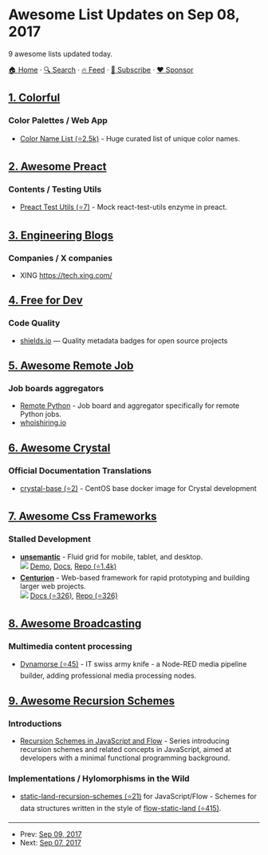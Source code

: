 # Awesome List Updates on Sep 08, 2017

9 awesome lists updated today.

[🏠 Home](/README.md) · [🔍 Search](https://www.trackawesomelist.com/search/) · [🔥 Feed](https://www.trackawesomelist.com/rss.xml) · [📮 Subscribe](https://trackawesomelist.us17.list-manage.com/subscribe?u=d2f0117aa829c83a63ec63c2f&id=36a103854c) · [❤️  Sponsor](https://github.com/sponsors/theowenyoung)



## [1. Colorful](/content/Siddharth11/Colorful/README.md)

### Color Palettes / Web App

*   [Color Name List (⭐2.5k)](https://github.com/meodai/color-names/) - Huge curated list of unique color names.

## [2. Awesome Preact](/content/preactjs/awesome-preact/README.md)

### Contents / Testing Utils

*   [Preact Test Utils (⭐7)](https://github.com/windyGex/preact-test-utils) - Mock react-test-utils enzyme in preact.

## [3. Engineering Blogs](/content/kilimchoi/engineering-blogs/README.md)

### Companies / X companies

*   XING <https://tech.xing.com/>

## [4. Free for Dev](/content/ripienaar/free-for-dev/README.md)

### Code Quality

*   [shields.io](https://shields.io) — Quality metadata badges for open source projects

## [5. Awesome Remote Job](/content/lukasz-madon/awesome-remote-job/README.md)

### Job boards aggregators

*   [Remote Python](https://www.remotepython.com/) - Job board and aggregator specifically for remote Python jobs.
*   [whoishiring.io](https://whoishiring.io/#!/search/19.41/-43.14/2/?remote=true)

## [6. Awesome Crystal](/content/veelenga/awesome-crystal/README.md)

### Official Documentation Translations

*   [crystal-base (⭐2)](https://github.com/ruivieira/crystal-base) - CentOS base docker image for Crystal development

## [7. Awesome Css Frameworks](/content/troxler/awesome-css-frameworks/README.md)

### Stalled Development

*   [**unsemantic**](https://unsemantic.com) - Fluid grid for mobile, tablet, and desktop.\
    ![](https://img.shields.io/github/stars/nathansmith/unsemantic.svg?style=social\&label=Star)
    [Demo](https://unsemantic.com/demo-responsive),
    [Docs](https://unsemantic.com/css-documentation),
    [Repo (⭐1.4k)](https://github.com/nathansmith/unsemantic)
*   [**Centurion**](https://www.centurionframework.com) - Web-based framework for rapid prototyping and building larger web projects.\
    ![](https://img.shields.io/github/stars/justinhough/Centurion.svg?style=social\&label=Star)
    [Docs (⭐326)](https://github.com/justinhough/Centurion/blob/master/DOCUMENTATION.md),
    [Repo (⭐326)](https://github.com/justinhough/Centurion)

## [8. Awesome Broadcasting](/content/ebu/awesome-broadcasting/README.md)

### Multimedia content processing

*   [Dynamorse (⭐45)](https://github.com/Streampunk/node-red-contrib-dynamorse-core) - IT swiss army knife - a Node-RED media pipeline builder, adding professional media processing nodes.

## [9. Awesome Recursion Schemes](/content/passy/awesome-recursion-schemes/README.md)

### Introductions

*   [Recursion Schemes in JavaScript and Flow](https://medium.com/@JosephJnk/recursion-schemes-in-javascript-and-flow-with-static-land-recursision-schemes-97cf10599fb7) -
    Series introducing recursion schemes and related concepts in JavaScript,
    aimed at developers with a minimal functional programming background.

### Implementations / Hylomorphisms in the Wild

*   [static-land-recursion-schemes (⭐21)](https://github.com/JosephJNK/static-land-recursion-schemes) for JavaScript/Flow -
    Schemes for data structures written in the style of [flow-static-land (⭐415)](https://github.com/gcanti/flow-static-land).

---

- Prev: [Sep 09, 2017](/content/2017/09/09/README.md)
- Next: [Sep 07, 2017](/content/2017/09/07/README.md)
